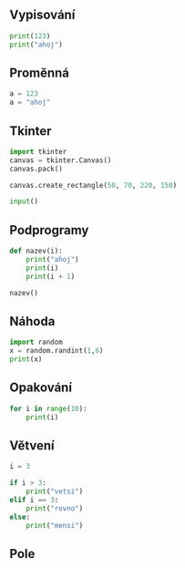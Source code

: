## Vypisování

```python
print(123)
print("ahoj")
```

## Proměnná

```python
a = 123
a = "ahoj"
```

## Tkinter

```python
import tkinter
canvas = tkinter.Canvas()
canvas.pack()

canvas.create_rectangle(50, 70, 220, 150)

input()
```

## Podprogramy

```python
def nazev(i):
    print("ahoj")
    print(i)
    print(i + 1)

nazev()
```

## Náhoda

```python
import random
x = random.randint(1,6)
print(x)
```

## Opakování

```python
for i in range(10):
    print(i)
```

## Větvení

```python
i = 3

if i > 3:
    print("vetsi")
elif i == 3:
    print("rovno")
else:
    print("mensi")
```

## Pole
